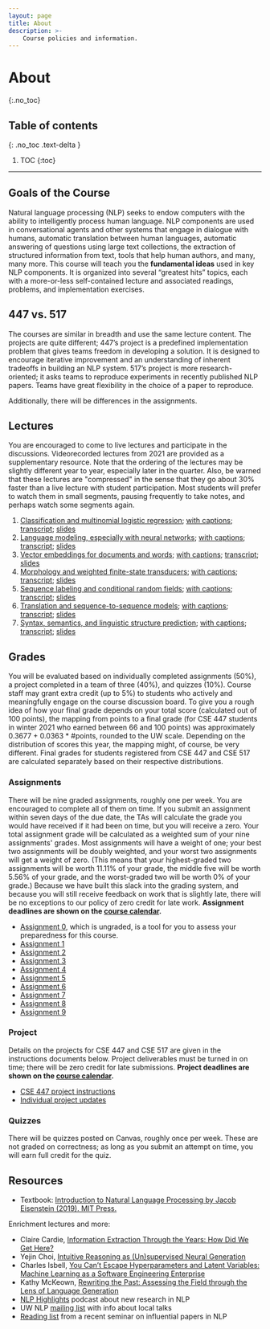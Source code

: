 ```yaml
---
layout: page
title: About
description: >-
    Course policies and information.
---
```


# About
{:.no_toc}

## Table of contents
{: .no_toc .text-delta }

1. TOC
{:toc}

---

## Goals of the Course

Natural language processing (NLP) seeks to endow computers with the ability to intelligently process human language. NLP components are used in conversational agents and other systems that engage in dialogue with humans, automatic translation between human languages, automatic answering of questions using large text collections, the extraction of structured information from text, tools that help human authors, and many, many more. This course will teach you the <b>fundamental ideas</b> used in key NLP components. It is organized into several “greatest hits” topics, each with a more-or-less self-contained lecture and associated readings, problems, and implementation exercises.


## 447 vs. 517

The courses are similar in breadth and use the same lecture content.  The projects are quite different; 447’s project is a predefined implementation problem that gives teams freedom in developing a solution.  It is designed to encourage iterative improvement and an understanding of inherent tradeoffs in building an NLP system.  517’s project is more research-oriented; it asks teams to reproduce experiments in recently published NLP papers.  Teams have great flexibility in the choice of a paper to reproduce.

Additionally, there will be differences in the assignments.


## Lectures

You are encouraged to come to live lectures and participate in the discussions.  Videorecorded lectures from 2021 are provided as a supplementary resource.  Note that the ordering of the lectures may be slightly different year to year, especially later in the quarter.  Also, be warned that these lectures are "compressed" in the sense that they go about 30% faster than a live lecture with student participation.  Most students will prefer to watch them in small segments, pausing frequently to take notes, and perhaps watch some segments again.

1. [Classification and multinomial logistic regression](https://drive.google.com/file/d/1Luwa-sn4t2Hu6IA_-cUWXaDvMkpft9E4/view?usp=sharing); [with captions](https://drive.google.com/file/d/1iRFKwz8IInkjDFWB5rU7RO9tGtVna6wF/view?usp=sharing); [transcript](https://drive.google.com/file/d/1cxtCdPySB1PL72EQSWJOy2tpGkf0kYWK/view?usp=sharing); [slides](https://drive.google.com/file/d/1u3hyvV7bnh11yY6jCOnKOzWyWU8yPw6u/view?usp=sharing)
1. [Language modeling, especially with neural networks](https://drive.google.com/file/d/1cK43rSzH491oI9NIrLlDAeP8P2F7LXTJ/view?usp=sharing); [with captions](https://drive.google.com/file/d/17_YfmZPma6AwwjA5wuUSVzJjL6Nblcf1/view?usp=sharing); [transcript](https://drive.google.com/file/d/1hweCGRWzlIYqvN1uINPICtZp46KpOY1s/view?usp=sharing); [slides](https://drive.google.com/file/d/15xk-qyd3DFBLBYlTBDegfuZJKElJxuk4/view?usp=sharing) 
1. [Vector embeddings for documents and words](https://drive.google.com/file/d/1L65GHmZxrGanQyc8n6ncLJ91xjcHFVi7/view?usp=sharing); [with captions](https://drive.google.com/file/d/1M1-jH9a6QMBuNqQ5kEgGEW0eseWxV2JS/view?usp=sharing); [transcript](https://drive.google.com/file/d/1Y28Q1_yxTSFdft_MY5UNjbnK2-iC_ZoU/view?usp=sharing); [slides](https://drive.google.com/file/d/1ZOTh6VgchorZxpscuy9ovv-6NVgyyH-B/view?usp=sharing) 
1. [Morphology and weighted finite-state transducers](https://drive.google.com/file/d/1MDj3JUBecLOqCMApOWlxG0ZOxmZcQC20/view?usp=sharing); [with captions](https://drive.google.com/file/d/1zXXPwAFycgIRK-25TctN5IIvo7W2H-ii/view?usp=sharing); [transcript](https://drive.google.com/file/d/16DyBtGwSOUHVcSMN-hvCWsc0awCyX_n2/view?usp=sharing); [slides](https://drive.google.com/file/d/1ejcGyncrh5lSe_P7TRX8Slj_roZUWq2p/view?usp=sharing) 
1. [Sequence labeling and conditional random fields](https://drive.google.com/file/d/1NeLhUxWBBbUSeC5oyz0krxppzlG_OB5V/view?usp=sharing); [with captions](https://drive.google.com/file/d/1uyoeC80ynsVmXjEl2hFZZDWQWHXI8kjF/view?usp=sharing); [transcript](https://drive.google.com/file/d/1G3Ox7tIrjQN9LEV4VX2UL3-lp1VSMANI/view?usp=sharing); [slides](https://drive.google.com/file/d/1eH4OzFMStk1svUZM-8Iiyssb0kOsDrBb/view?usp=sharing) 
1. [Translation and sequence-to-sequence models](https://drive.google.com/file/d/18J0RTgezne5rfu5f9ryaA4Yu1V567q28/view?usp=sharing); [with captions](https://drive.google.com/file/d/1Sej4uNP5bjH0Cot73QKVu5ymHbRWwbN7/view?usp=sharing); [transcript](https://drive.google.com/file/d/1UR1RuQCQHVHn4CL5KabtlnVK7DLnt0WK/view?usp=sharing); [slides](https://drive.google.com/file/d/1BZ6IKDjn12TI8Vg-uf0PvSMZg_C1T9gm/view?usp=sharing) 
1. [Syntax, semantics, and linguistic structure prediction](https://drive.google.com/file/d/1gGXlnv2livCAhH6CK3H-5ij1ZsBNRsOM/view?usp=sharing); [with captions](https://drive.google.com/file/d/1dkGLEjvFupyzBzpb426vkUVC0eMcE6Tu/view?usp=sharing); [transcript](https://drive.google.com/file/d/1ybQeIScWKpOYjq-DC18HWevgn4oDEXwh/view?usp=sharing); [slides](https://drive.google.com/file/d/1KGu3oxTRoLcvKQqPcRhHBuntDCyj6cj4/view?usp=sharing) 


## Grades

You will be evaluated based on individually completed assignments (50%), a project completed in a team of three (40%), and quizzes (10%).  Course staff may grant extra credit (up to 5%) to students who actively and meaningfully engage on the course discussion board.  To give you a rough idea of how your final grade depends on your total score (calculated out of 100 points), the mapping from points to a final grade (for CSE 447 students in winter 2021 who earned between 66 and 100 points) was approximately 0.3677 + 0.0363 * #points, rounded to the UW scale.  Depending on the distribution of scores this year, the mapping might, of course, be very different.  Final grades for students registered from CSE 447 and CSE 517 are calculated separately based on their respective distributions.

### Assignments

There will be nine graded assignments, roughly one per week.  You are encouraged to complete all of them on time.  If you submit an assignment within seven days of the due date, the TAs will calculate the grade you would have received if it had been on time, but you will receive a zero.  Your total assignment grade will be calculated as a weighted sum of your nine assignments' grades.  Most assignments will have a weight of one; your best two assignments will be doubly weighted, and your worst two assignments will get a weight of zero.  (This means that your highest-graded two assignments will be worth 11.11% of your grade, the middle five will be worth 5.56% of your grade, and the worst-graded two will be worth 0% of your grade.)  Because we have built this slack into the grading system, and because you will still receive feedback on work that is slightly late, there will be no exceptions to our policy of zero credit for late work.  **Assignment deadlines are shown on the [course calendar](../calendar).**

- [Assignment 0](assets/docs/A0.pdf), which is ungraded, is a tool for you to assess your preparedness for this course.
- [Assignment 1](assets/docs/A1.pdf)
- [Assignment 2](assets/docs/A2.pdf)
- [Assignment 3](assets/docs/A3.pdf)
- [Assignment 4](assets/docs/A4.pdf)
- [Assignment 5](assets/docs/A5.pdf)
- [Assignment 6](assets/docs/A6.pdf)
- [Assignment 7](assets/docs/A7.pdf)
- [Assignment 8](assets/docs/A8.pdf)
- [Assignment 9](assets/docs/A9.pdf)

### Project 

Details on the projects for CSE 447 and CSE 517 are given in the instructions documents below.  Project deliverables must be turned in on time; there will be zero credit for late submissions.  **Project deadlines are shown on the [course calendar](../calendar).**

- [CSE 447 project instructions](assets/docs/project-447.pdf)
- [Individual project updates](https://forms.gle/5sT36SqxhDKzgn259)


### Quizzes

There will be quizzes posted on Canvas, roughly once per week.  These are not graded on correctness; as long as you submit an attempt on time, you will earn full credit for the quiz.

## Resources

- Textbook:  [Introduction to Natural Language Processing by Jacob Eisenstein (2019).  MIT Press.](https://www.amazon.com/Introduction-Language-Processing-Adaptive-Computation/dp/0262042843/)


Enrichment lectures and more:

- Claire Cardie, [Information Extraction Through the Years:  How Did We Get Here?](https://slideslive.com/38938634/information-extraction-through-the-years-how-did-we-get-here)
- Yejin Choi, [Intuitive Reasoning as (Un)supervised Neural Generation](https://www.youtube.com/watch?v=h2wzQKRAdA8&ab_channel=MITEmbodiedIntelligence)
- Charles Isbell, [You Can’t Escape Hyperparameters and Latent Variables:  Machine Learning as a Software Engineering Enterprise](https://neurips.cc/virtual/2020/public/invited_16166.html)
- Kathy McKeown, [Rewriting the Past: Assessing the Field through the Lens of Language Generation](https://slideslive.com/38929460/rewriting-the-past-assessing-the-field-through-the-lens-of-language-generation)
- [NLP Highlights](https://soundcloud.com/nlp-highlights) podcast about new research in NLP
- UW NLP [mailing list](https://mailman.cs.washington.edu/mailman/listinfo/uw-nlp) with info about local talks
- [Reading list](https://wammar.github.io/2018sp_uw_cse_599/index.html) from a recent seminar on influential papers in NLP
